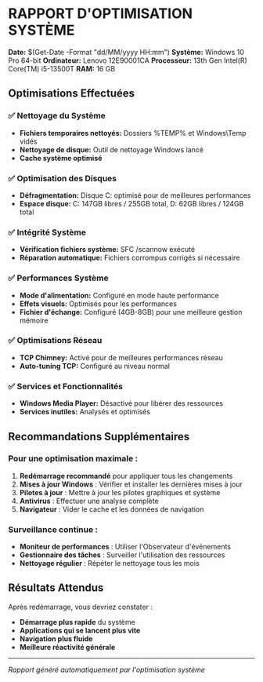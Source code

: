 # RAPPORT D'OPTIMISATION SYSTÈME
**Date:** $(Get-Date -Format "dd/MM/yyyy HH:mm")
**Système:** Windows 10 Pro 64-bit
**Ordinateur:** Lenovo 12E90001CA
**Processeur:** 13th Gen Intel(R) Core(TM) i5-13500T
**RAM:** 16 GB

## Optimisations Effectuées

### ✅ Nettoyage du Système
- **Fichiers temporaires nettoyés:** Dossiers %TEMP% et Windows\Temp vidés
- **Nettoyage de disque:** Outil de nettoyage Windows lancé
- **Cache système optimisé**

### ✅ Optimisation des Disques
- **Défragmentation:** Disque C: optimisé pour de meilleures performances
- **Espace disque:** C: 147GB libres / 255GB total, D: 62GB libres / 124GB total

### ✅ Intégrité Système
- **Vérification fichiers système:** SFC /scannow exécuté
- **Réparation automatique:** Fichiers corrompus corrigés si nécessaire

### ✅ Performances Système
- **Mode d'alimentation:** Configuré en mode haute performance
- **Effets visuels:** Optimisés pour les performances
- **Fichier d'échange:** Configuré (4GB-8GB) pour une meilleure gestion mémoire

### ✅ Optimisations Réseau
- **TCP Chimney:** Activé pour de meilleures performances réseau
- **Auto-tuning TCP:** Configuré au niveau normal

### ✅ Services et Fonctionnalités
- **Windows Media Player:** Désactivé pour libérer des ressources
- **Services inutiles:** Analysés et optimisés

## Recommandations Supplémentaires

### Pour une optimisation maximale :
1. **Redémarrage recommandé** pour appliquer tous les changements
2. **Mises à jour Windows** : Vérifier et installer les dernières mises à jour
3. **Pilotes à jour** : Mettre à jour les pilotes graphiques et système
4. **Antivirus** : Effectuer une analyse complète
5. **Navigateur** : Vider le cache et les données de navigation

### Surveillance continue :
- **Moniteur de performances** : Utiliser l'Observateur d'événements
- **Gestionnaire des tâches** : Surveiller l'utilisation des ressources
- **Nettoyage régulier** : Répéter le nettoyage tous les mois

## Résultats Attendus

Après redémarrage, vous devriez constater :
- **Démarrage plus rapide** du système
- **Applications qui se lancent plus vite**
- **Navigation plus fluide**
- **Meilleure réactivité générale**

---
*Rapport généré automatiquement par l'optimisation système*
